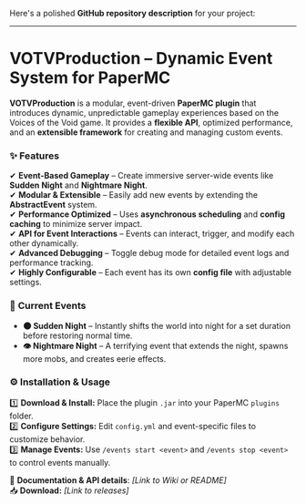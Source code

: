 Here's a polished **GitHub repository description** for your project:

---

# **VOTVProduction – Dynamic Event System for PaperMC**

**VOTVProduction** is a modular, event-driven **PaperMC plugin** that introduces dynamic, unpredictable gameplay experiences based on the Voices of the Void game. It provides a **flexible API**, optimized performance, and an **extensible framework** for creating and managing custom events.

### ✨ **Features**
✔ **Event-Based Gameplay** – Create immersive server-wide events like **Sudden Night** and **Nightmare Night**.  
✔ **Modular & Extensible** – Easily add new events by extending the **AbstractEvent** system.  
✔ **Performance Optimized** – Uses **asynchronous scheduling** and **config caching** to minimize server impact.  
✔ **API for Event Interactions** – Events can interact, trigger, and modify each other dynamically.  
✔ **Advanced Debugging** – Toggle debug mode for detailed event logs and performance tracking.  
✔ **Highly Configurable** – Each event has its own **config file** with adjustable settings.

### 🚀 **Current Events**
- **🌑 Sudden Night** – Instantly shifts the world into night for a set duration before restoring normal time.
- **👁️ Nightmare Night** – A terrifying event that extends the night, spawns more mobs, and creates eerie effects.

### ⚙️ **Installation & Usage**
1️⃣ **Download & Install:** Place the plugin `.jar` into your PaperMC `plugins` folder.  
2️⃣ **Configure Settings:** Edit `config.yml` and event-specific files to customize behavior.  
3️⃣ **Manage Events:** Use `/events start <event>` and `/events stop <event>` to control events manually.

📜 **Documentation & API details**: *[Link to Wiki or README]*  
📥 **Download:** *[Link to releases]*